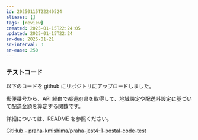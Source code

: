 ```yaml
---
id: 20250115T22240524
aliases: []
tags: [review]
created: 2025-01-15T22:24:05
updated: 2025-01-15T22:24
sr-due: 2025-01-21
sr-interval: 3
sr-ease: 250
---
```


### テストコード

以下のコードを github にリポジトリにアップロードしました。

郵便番号から、API 経由で都道府県を取得して、地域設定や配送料設定に基づいて配送金額を算定する関数です。

詳細については、README を参照ください。

[GitHub - praha-kmishima/praha-jest4-1-postal-code-test](https://github.com/praha-kmishima/praha-jest4-1-postal-code-test)